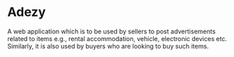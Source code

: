 # Adezy
A web application which is to be used by sellers to post advertisements related to items e.g., rental accommodation, vehicle, electronic devices etc. Similarly, it is also used by buyers who are looking to buy such items.
